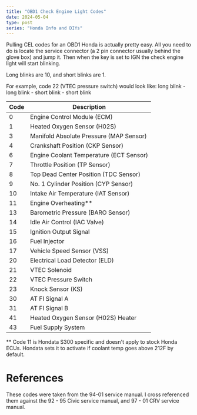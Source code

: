 ```yaml
---
title: "OBD1 Check Engine Light Codes"
date: 2024-05-04
type: post
series: "Honda Info and DIYs"
---
```


Pulling CEL codes for an OBD1 Honda is actually pretty easy. All you need to do is locate the service connector (a 2 pin connector usually behind the glove box) and jump it. Then when the key is set to IGN the check engine light will start blinking.

Long blinks are 10, and short blinks are 1.

For example, code 22 (VTEC pressure switch) would look like: long blink - long blink - short blink - short blink

| Code | Description                             |
| ---- | --------------------------------------- |
| 0    | Engine Control Module (ECM)             |
| 1    | Heated Oxygen Sensor (H02S)             |
| 3    | Manifold Absolute Pressure (MAP Sensor) |
| 4    | Crankshaft Position (CKP Sensor)        |
| 6    | Engine Coolant Temperature (ECT Sensor) |
| 7    | Throttle Position (TP Sensor)           |
| 8    | Top Dead Center Position (TDC Sensor)   |
| 9    | No. 1 Cylinder Position (CYP Sensor)    |
| 10   | Intake Air Temperature (IAT Sensor)     |
| 11   | Engine Overheating\*\*                  |
| 13   | Barometric Pressure (BARO Sensor)       |
| 14   | Idle Air Control (IAC Valve)            |
| 15   | Ignition Output Signal                  |
| 16   | Fuel Injector                           |
| 17   | Vehicle Speed Sensor (VSS)              |
| 20   | Electrical Load Detector (ELD)          |
| 21   | VTEC Solenoid                           |
| 22   | VTEC Pressure Switch                    |
| 23   | Knock Sensor (KS)                       |
| 30   | AT FI Signal A                          |
| 31   | AT FI Signal B                          |
| 41   | Heated Oxygen Sensor (H02S) Heater      |
| 43   | Fuel Supply System                      |

\*\* Code 11 is Hondata S300 specific and doesn't apply to stock Honda ECUs. Hondata sets it to activate if coolant temp goes above 212F by default.

# References

These codes were taken from the 94-01 service manual. I cross referenced them against the 92 - 95 Civic service manual, and 97 - 01 CRV service manual.
